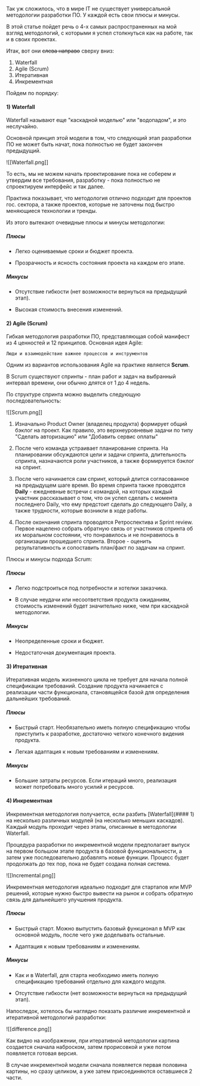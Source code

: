 
Так уж сложилось, что в мире IT не существует универсальной методологии разработки ПО. У каждой есть свои плюсы и минусы.

В этой статье пойдет речь о 4-х самых распространенных на мой взгляд методологий, с которыми я успел столкнуться как на работе, так и в своих проектах.

Итак, вот они ~~слева направо~~ сверху вниз:

1) Waterfall
2) Agile (Scrum)
3) Итеративная
4) Инкрементная

Пойдем по порядку:

#### 1) Waterfall

Waterfall называют еще "каскадной моделью" или "водопадом", и это неслучайно.

Основной принцип этой модели в том, что следующий этап разработки ПО не может быть начат, пока полностью не будет закончен предыдущий.

![[Waterfall.png]]

То есть, мы не можем начать проектирование пока не соберем и утвердим все требования, разработку - пока полностью не спроектируем интерфейс и так далее.

Практика показывает, что методология отлично подходит для проектов гос. сектора, а также проектов, которые не заточены под быстро меняющиеся технологии и тренды.

Из этого вытекают очевидные плюсы и минусы методологии:

##### Плюсы

* Легко оцениваемые сроки и бюджет проекта.

* Прозрачность и ясность состояния проекта на каждом его этапе.

##### Минусы

* Отсутствие гибкости (нет возможности вернуться на предыдущий этап).

* Высокая стоимость внесения изменений.


#### 2) Agile (Scrum)

Гибкая методология разработки ПО, представляющая собой манифест из 4 ценностей и 12 принципов. Основная идея Agile:

	Люди и взаимодействие важнее процессов и инструментов

Одним из вариантов использования Agile на практике является **Scrum**.

В Scrum существуют спринты - план работ и задач на выбранный интервал времени, они обычно длятся от 1 до 4 недель. 

По структуре спринта можно выделить следующую последовательность:

![[Scrum.png]]

1) Изначально Product Owner (владелец продукта) формирует общий бэклог на проект. Как правило, это верхнеуровневые задачи по типу "Сделать авторизацию" или "Добавить сервис оплаты"

2) После чего команда устраивает планирование спринта. На планировании обсуждаются цели и задачи спринта, длительность спринта, назначаются роли участников, а также формируется бэклог на спринт.

3) После чего начинается сам спринт, который длится согласованное на предыдущем шаге время. Во время спринта также проводятся **Daily** - ежедневные встречи с командой, на которых каждый участник рассказывает о том, что он успел сделать с момента последнего Daily, что ему предстоит сделать до следующего Daily, а также трудности, которые возникли в ходе работы.

4) После окончания спринта проводятся Ретроспектива и Sprint review. Первое нацелено собрать обратную связь от участников спринта об их моральном состоянии, что понравилось и не понравилось в организации прошедшего спринта. Второе - оценить результативность и сопоставить план/факт по задачам на спринт.

Плюсы и минусы подхода Scrum:

##### Плюсы

* Легко подстроиться под потребности и хотелки заказчика.

* В случае неудачи или несоответствия продукта ожиданиям, стоимость изменений будет значительно ниже, чем при каскадной методологии.

##### Минусы

* Неопределенные сроки и бюджет. 

* Недостаточная документация проекта.


#### 3) Итеративная

Итеративная модель жизненного цикла не требует для начала полной спецификации требований. Создание продукта начинается с реализации части функционала, становящейся базой для определения дальнейших требований.

##### Плюсы

* Быстрый старт. Необязательно иметь полную спецификацию чтобы приступить к разработке, достаточно четкого конечного видения продукта.

* Легкая адаптация к новым требованиям и изменениям.

##### Минусы

* Большие затраты ресурсов. Если итераций много, реализация может потребовать много усилий и ресурсов.


#### 4) Инкрементная

Инкрементная методология получается, если разбить [Waterfall](#### 1) на несколько различных модулей (на несколько меньших каскадов). Каждый модуль проходит через этапы, описанные в методологии Waterfall. 

Процедура разработки по инкрементной модели предполагает выпуск на первом большом этапе продукта в базовой функциональности, а затем уже последовательно добавлять новые функции. Процесс будет продолжать до тех пор, пока не будет создана полная система.

![[Incremental.png]]

Инкрементная методология идеально подходит для стартапов или MVP решений, которые нужно быстро вывести на рынок и собрать обратную связь для дальнейшего улучшения продукта.

##### Плюсы

* Быстрый старт. Можно выпустить базовый функционал в MVP как основной модуль, после чего уже доделывать остальные.

* Адаптация к новым требованиям и изменениям.

##### Минусы

* Как и в Waterfall, для старта необходимо иметь полную спецификацию требований отдельно для каждого модуля.

* Отсутствие гибкости (нет возможности вернуться на предыдущий этап).



Напоследок, хотелось бы наглядно показать различие инкрементной и итеративной методологий разработки:

![[difference.png]]

Как видно на изображении, при итеративной методологии картина создается сначала наброском, затем прорисовкой и уже потом появляется готовая версия.

В случае инкрементной модели сначала появляется первая половина картины, но сразу целиком, а уже затем присоединяются оставшиеся 2 части.